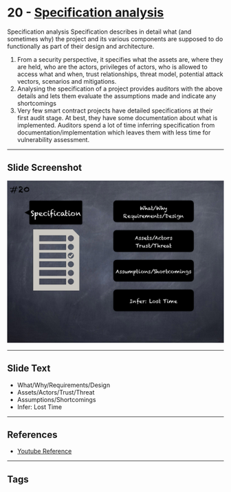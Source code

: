 
# 20 - [Specification analysis](./Specification%20analysis.md)

Specification analysis Specification describes in detail what (and sometimes why) the project and its various components are supposed to do functionally as part of their design and architecture. 

1.  From a security perspective, it specifies what the assets are, where they are held, who are the actors, privileges of actors, who is allowed to access what and when, trust relationships, threat model, potential attack vectors, scenarios and mitigations. 
2.  Analysing the specification of a project provides auditors with the above details and lets them evaluate the assumptions made and indicate any shortcomings
3.  Very few smart contract projects have detailed specifications at their first audit stage. At best, they have some documentation about what is implemented. Auditors spend a lot of time inferring specification from documentation/implementation which leaves them with less time for vulnerability assessment.
___
## Slide Screenshot
![020.png](../../images/6.Audit%20Techniques%20and%20Tools%20101/020.png)
___
## Slide Text
- What/Why/Requirements/Design
- Assets/Actors/Trust/Threat
- Assumptions/Shortcomings
- Infer: Lost Time
___
## References
- [Youtube Reference](https://youtu.be/M0C7z3TE5Go?t=2020)
___
## Tags

